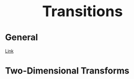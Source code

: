 <h1 style='text-align:center;font-size:3rem;'>Transitions</h1>

# General

[Link](hypertext)<br>

# Two-Dimensional Transforms

### 

